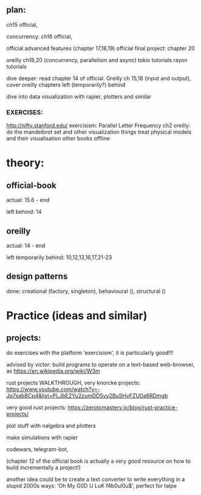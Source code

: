 ## plan: 
ch15 official,

concurrency: ch16 official,

official advanced features (chapter 17,18,19)
official final project: chapter 20

oreilly ch19,20 (concurrency, parallelism and async)
tokio tutorials
rayon tutorials

dive deeper: read chapter 14 of official. Oreilly ch 15,18 (input and output), cover oreilly chapters left (temporarily?) behind

dive into data visualization with rapier, plotters and similar

### EXERCISES:
http://nifty.stanford.edu/
exercisism: Parallel Letter Frequency 
ch2 oreilly: do the mandelbrot set and other visualization things
treat physical models and their visualisation
other books offline


# theory:

## official-book

actual: 15.6 - end

left behind: 14

## oreilly

actual: 14 - end

left temporarily behind: 10,12,13,16,17,21-23

## design patterns

done: creational (factory, singleton), behavioural (), structural ()

# Practice (ideas and similar)

## projects:

do exercises with the platform 'exercisism', it is particularly good!!!

advised by victor: build programs to operate on a text-based web-browser, as
https://en.wikipedia.org/wiki/W3m

rust projects WALKTHROUGH, very knorcke projects:
https://www.youtube.com/watch?v=-Jp7sabBCp4&list=PLJbE2Yu2zumDD5vy2BuSHvFZU0a6RDmgb

very good rust projects: https://zerotomastery.io/blog/rust-practice-projects/

plot stuff with nalgebra and plotters

make simulations with rapier

codewars, telegram-bot, 

(chapter 12 of the official book is actually a very good resource on how to build incrementally a project!)

another idea could be to create a text converter to write everything in a stupid 2000s ways:
'Oh My G0D U LuK f4b0ul0u$', perfect for talpe

